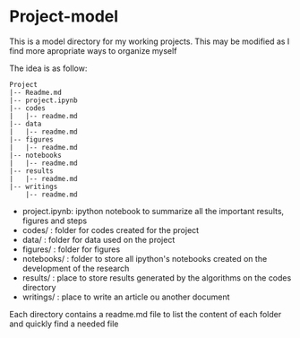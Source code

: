 # Project-model

This is a model directory for my working projects.
This may be modified as I find more apropriate ways to organize myself

The idea is as follow:

```
Project
|-- Readme.md
|-- project.ipynb
|-- codes
|   |-- readme.md
|-- data
|   |-- readme.md
|-- figures
|   |-- readme.md
|-- notebooks
|   |-- readme.md
|-- results
|   |-- readme.md
|-- writings
    |-- readme.md
```

* project.ipynb: ipython notebook to summarize all the important results, figures and steps
* codes/	: folder for codes created for the project
* data/		: folder for data used on the project
* figures/	: folder for figures
* notebooks/	: folder to store all ipython's notebooks created on the development of the research
* results/	: place to store results generated by the algorithms on the codes directory
* writings/	: place to write an article ou another document

Each directory contains a readme.md file to list the content of each folder and quickly find a needed file

